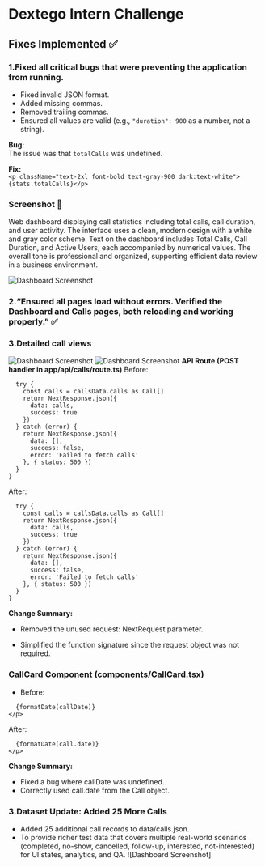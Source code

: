 # Dextego Intern Challenge

## Fixes Implemented ✅

### 1.Fixed all critical bugs that were preventing the application from running. 
- Fixed invalid JSON format.  
- Added missing commas.  
- Removed trailing commas.  
- Ensured all values are valid (e.g., `"duration": 900` as a number, not a string).

**Bug:**  
The issue was that `totalCalls` was undefined.  

**Fix:**  
```<p className="text-2xl font-bold text-gray-900 dark:text-white">{stats.totalCalls}</p> ```


### Screenshot 📸  

Web dashboard displaying call statistics including total calls, call duration, and user activity. The interface uses a clean, modern design with a white and gray color scheme. Text on the dashboard includes Total Calls, Call Duration, and Active Users, each accompanied by numerical values. The overall tone is professional and organized, supporting efficient data review in a business environment.

![Dashboard Screenshot](https://github.com/sourabhmagadum05/dextego-intern-challenge/blob/main/screenshots/dashboard.png?raw=true)

### 2.“Ensured all pages load without errors. Verified the Dashboard and Calls pages, both reloading and working properly.” ✅


### 3.Detailed call views
![Dashboard Screenshot](https://github.com/sourabhmagadum05/dextego-intern-challenge/blob/main/screenshots/dashboardcall.png?raw=true)
![Dashboard Screenshot](https://github.com/sourabhmagadum05/dextego-intern-challenge/blob/main/screenshots/dashboardcall.png?raw=true)
**API Route (POST handler in app/api/calls/route.ts)**
Before:
```export async function POST(request: NextRequest): Promise<NextResponse<ApiResponse<Call[]>>> {
  try {
    const calls = callsData.calls as Call[]
    return NextResponse.json({
      data: calls,
      success: true
    })
  } catch (error) {
    return NextResponse.json({
      data: [],
      success: false,
      error: 'Failed to fetch calls'
    }, { status: 500 })
  }
}
```
After:
```export async function POST(): Promise<NextResponse<ApiResponse<Call[]>>> {
  try {
    const calls = callsData.calls as Call[]
    return NextResponse.json({
      data: calls,
      success: true
    })
  } catch (error) {
    return NextResponse.json({
      data: [],
      success: false,
      error: 'Failed to fetch calls'
    }, { status: 500 })
  }
}
```
**Change Summary:**

- Removed the unused request: NextRequest parameter.

- Simplified the function signature since the request object was not required.
### CallCard Component (components/CallCard.tsx)
- Before:
```<p className="text-sm text-gray-500 dark:text-gray-400">
  {formatDate(callDate)}
</p>
```
After:
```<p className="text-sm text-gray-500 dark:text-gray-400">
  {formatDate(call.date)}
</p>
```
**Change Summary:**

- Fixed a bug where callDate was undefined.
- Correctly used call.date from the Call object.

### 3.Dataset Update: Added 25 More Calls
- Added 25 additional call records to data/calls.json.
- To provide richer test data that covers multiple real-world scenarios (completed, no-show, cancelled, follow-up, interested, not-interested) for UI states, analytics, and QA.
![Dashboard Screenshot]